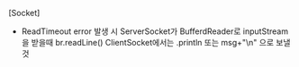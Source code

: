 [Socket]
- ReadTimeout error 발생 시 
ServerSocket가 BufferdReader로 inputStream을 받을때 br.readLine()
ClientSocket에서는 .println 또는 msg+"\n" 으로 보낼것 



